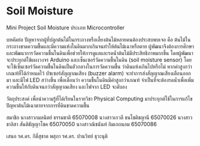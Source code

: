 # Soil Moisture
Mini Project Soil Moisture ประเภท Microcontroller

บทคัดย่อ
ปัญหาจากผู้ที่ปลูกต้นไม้ในกระถางหรือเลี้ยงต้นไม้หลายคนต้องประสบพบเจอ คือ ต้นไม้ในกระถางขาดความชื้นและมีความแห้งในดินมากเกินจนทำให้ต้นไม้เฉาหรือตาย 
ผู้พัฒนาจึงต้องการศึกษาและพัฒนาการวัดความชื้นในดินเพื่อช่วยให้การดูแลและรดน้ำต้นไม้มีประสิทธิภาพมากขึ้น โดยผู้พัฒนาจะประยุกต์ใช้แผงวงจร Arduino 
และเซ็นเซอร์วัดความชื้นในดิน (soil moisture sensor) โดยจะใช้เซ็นเซอร์วัดความชื้นในดินเป็นตัวกลางในการวัดความชื้น ว่าดินแห้งเกินไปหรือไม่ 
หากค่าสูงกว่าเกณฑ์ที่ได้กำหนดไว้ บัซเซอร์สัญญาณเสียง (buzzer alarm) จะทำการส่งสัญญาณเสียงเตือนออกมา และมีไฟ LED สว่างขึ้น เพื่อเตือนว่า
ความชื้นในดินมีค่าสูงกว่าเกณฑ์ จำเป็นที่จะต้องรดน้ำเพื่อเพิ่มความชื้นให้กับดินจนกว่าสัญญาณเสียง และไฟจาก LED จะดับลง

วัตถุประสงค์
เพื่อนำความรู้ที่ได้เรียนในรายวิชา Physical Computing มาประยุกต์ใช้ในการแก้ไขปัญหาต้นไม้เฉาตายจากการที่ดินขาดความชื้น

สมาชิก
นางสาวกมลนิตย์ ธรรมชาติ 65070008
นางสาวเกวลี ธนโชติชญานี 65070026
นางสาวชาลิสา สันติธัญญาโชค 65070050
นางสาวณิชนันท์ กิมเกถนอม 65070086


เสนอ
รศ.ดร. กิติ์สุชาต พสุภา
รศ.ดร. ปานวิทย์ ธุวะนุติ

